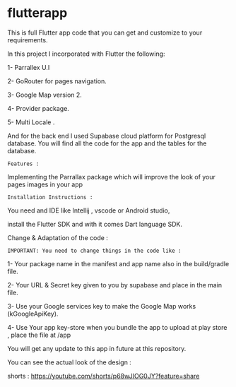 # flutterapp


This is full Flutter app code that you can get and customize to your requirements.

In this project I incorporated with Flutter the following:


1- Parrallex U.I


2- GoRouter for pages navigation.


3- Google Map version 2.


4- Provider package.


5- Multi Locale .


And for the back end I used Supabase cloud platform for Postgresql database. You will find all the code for the app and the tables for the database.


    Features :

Implementing the Parrallax package which will improve the look of your pages images in your app

    Installation Instructions :


You need and IDE like Intellij , vscode or Android studio,


install the Flutter SDK and with it comes Dart language SDK.


Change & Adaptation of the code :


    IMPORTANT: You need to change things in the code like :


1- Your package name in the manifest and app name also in the build/gradle file.


2- Your URL & Secret key given to you by supabase and place in the main file.


3- Use your Google services key to make the Google Map works (kGoogleApiKey).


4- Use Your app key-store when you bundle the app to upload at play store , place the file at /app


You will get any update to this app in future at this repository.

You can see the actual look of the design :

shorts :  https://youtube.com/shorts/p68wJIOG0JY?feature=share  
